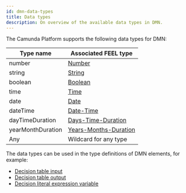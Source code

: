 ```yaml
---
id: dmn-data-types
title: Data types
description: On overview of the available data types in DMN.
---
```


The Camunda Platform supports the following data types for DMN:

| Type name         | Associated FEEL type                                                                             |
|-------------------|--------------------------------------------------------------------------------------------------|
| number            | [Number](/components/modeler/feel/language-guide/feel-data-types.md#number)                               |
| string            | [String](/components/modeler/feel/language-guide/feel-data-types.md#string)                               |
| boolean           | [Boolean](/components/modeler/feel/language-guide/feel-data-types.md#boolean)                             |
| time              | [Time](/components/modeler/feel/language-guide/feel-data-types.md#time)                                   |
| date              | [Date](/components/modeler/feel/language-guide/feel-data-types.md#date)                                   |
| dateTime          | [Date-Time](/components/modeler/feel/language-guide/feel-data-types.md#date-time)                         |
| dayTimeDuration   | [Days-Time-Duration](/components/modeler/feel/language-guide/feel-data-types.md#days-time-duration)       |
| yearMonthDuration | [Years-Months-Duration](/components/modeler/feel/language-guide/feel-data-types.md#years-months-duration) |
| Any               | Wildcard for any type                                                                            |

The data types can be used in the type definitions of DMN elements, for example:

* [Decision table input](decision-table-input.md#input-type-definition)
* [Decision table output](decision-table-output.md#output-type-definition)
* [Decision literal expression variable](decision-literal-expression.md#variable-type-definition)

